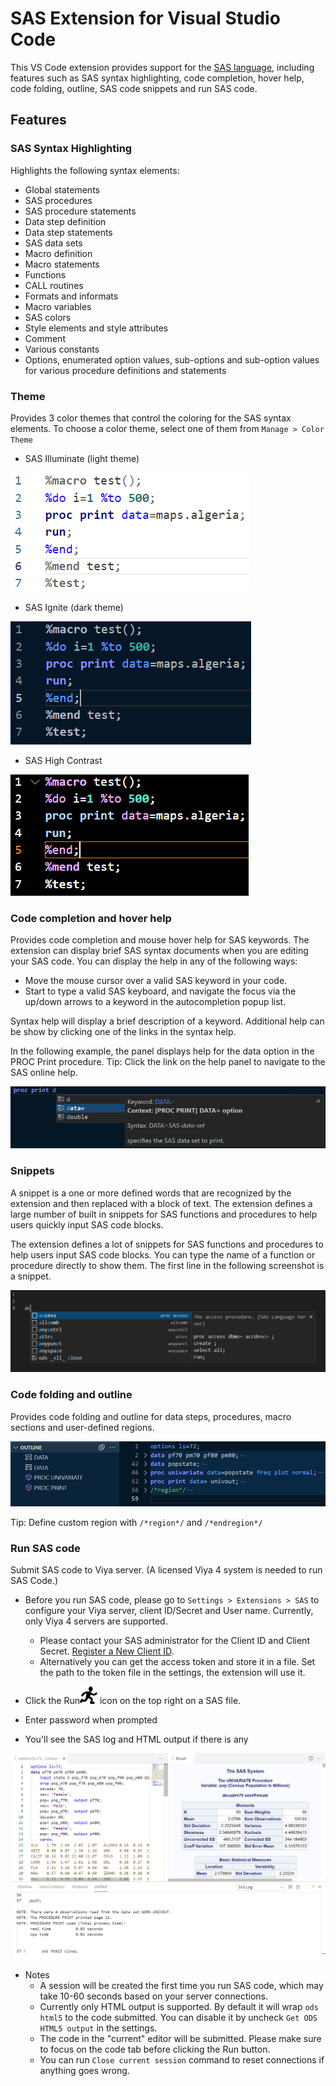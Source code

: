 # SAS Extension for Visual Studio Code

This VS Code extension provides support for the [SAS language](https://go.documentation.sas.com/doc/en/pgmsascdc/9.4_3.5/lrcon/titlepage.htm), including features such as SAS syntax highlighting, code completion, hover help, code folding, outline, SAS code snippets and run SAS code.

## Features

### SAS Syntax Highlighting

Highlights the following syntax elements:

- Global statements
- SAS procedures
- SAS procedure statements
- Data step definition
- Data step statements
- SAS data sets
- Macro definition
- Macro statements
- Functions
- CALL routines
- Formats and informats
- Macro variables
- SAS colors
- Style elements and style attributes
- Comment
- Various constants
- Options, enumerated option values, sub-options and sub-option values for various procedure definitions and statements

### Theme
Provides 3 color themes that control the coloring for the SAS syntax elements.  To choose a color theme, select one of them from `Manage > Color Theme` 

- SAS Illuminate (light theme)

<img src="doc/images/Illuminate.PNG"/>

- SAS Ignite (dark theme)

<img src="doc/images/Ignite.PNG"/>

- SAS High Contrast

<img src="doc/images/HighContrast.PNG"/>

### Code completion and hover help

Provides code completion and mouse hover help for SAS keywords. The extension can display brief SAS syntax documents when you are editing your SAS code. You can display the help in any of the following ways:

- Move the mouse cursor over a valid SAS keyword in your code.
- Start to type a valid SAS keyboard, and navigate the focus via the up/down arrows to a keyword in the autocompletion popup list.

Syntax help will display a brief description of a keyword.  Additional help can be show by clicking one of the links in the syntax help.
 
In the following example, the panel displays help for the data option in the PROC Print procedure.
Tip: Click the link on the help panel to navigate to the SAS online help.

<img src="doc/images/CodeCompletion.PNG"/>


### Snippets
A snippet is a one or more defined words that are recognized by the extension and then replaced with a block of text.  The extension defines a large number of built in snippets for SAS functions and procedures to help users quickly input SAS code blocks.

The extension defines a lot of snippets for SAS functions and procedures to help users input SAS code blocks. You can type the name of a function or procedure directly to show them. The first line in the following screenshot is a snippet.

<img src="doc/images/Snippets.PNG"/>

### Code folding and outline

Provides code folding and outline for data steps, procedures, macro sections and user-defined regions.

<img src="doc/images/Folding.PNG"/>

Tip: Define custom region with `/*region*/` and `/*endregion*/`

### Run SAS code

Submit SAS code to Viya server. (A licensed Viya 4 system is needed to run SAS Code.)

- Before you run SAS code, please go to `Settings > Extensions > SAS` to configure your Viya server, client ID/Secret and User name. Currently, only Viya 4 servers are supported.

  - Please contact your SAS administrator for the Client ID and Client Secret. [Register a New Client ID](https://go.documentation.sas.com/doc/en/sasadmincdc/v_019/calauthmdl/p1gq6q7zzt52win1jwhc2b5kuc1z.htm#n0brttsp1nuzzkn1njvr535txk86).
  - Alternatively you can get the access token and store it in a file. Set the path to the token file in the settings, the extension will use it.

- Click the Run<img src="icons/light/submitSASCode.svg"/> icon on the top right on a SAS file.
- Enter password when prompted
- You'll see the SAS log and HTML output if there is any

<img src="doc/images/RunResult.PNG"/>

- Notes
  - A session will be created the first time you run SAS code, which may take 10-60 seconds based on your server connections.
  - Currently only HTML output is supported. By default it will wrap `ods html5` to the code submitted. You can disable it by uncheck `Get ODS HTML5 output` in the settings.
  - The code in the "current" editor will be submitted. Please make sure to focus on the code tab before clicking the Run button.
  - You can run `Close current session` command to reset connections if anything goes wrong.

